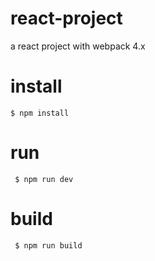 # react-project
 a react project with webpack 4.x
# install
   ```$ npm install ```
# run 
  ``` $ npm run dev```
# build 
 ``` $ npm run build```
